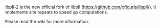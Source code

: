 libpll-2 is the new official fork of libpll (https://github.com/xflouris/libpll/). It implements site repeats to speed up computations.


Please read the wiki for more information.
